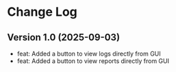 # Change Log

## Version 1.0 (2025-09-03)

- feat: Added a button to view logs directly from GUI
- feat: Added a button to view reports directly from GUI
